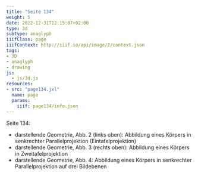 ```yaml
---
title: "Seite 134"
weight: 5
date: 2022-12-31T12:15:07+02:00
type: 3d
subtype: anaglyph
iiifClass: page
iiifContext: http://iiif.io/api/image/2/context.json
tags:
- 3D
- anaglyph
- drawing
js:
  - js/3d.js
resources:
- src: "page134.jxl"
  name: page
  params:
    iiif: page134/info.json
---
```

Seite 134:
* darstellende Geometrie, Abb. 2 (links oben): Abbildung eines Körpers in senkrechter Parallelprojektion (Eintafelprojektion)
* darstellende Geometrie, Abb. 3 (rechts oben): Abbildung eines Körpers in Zweitafelprojektion
* darstellende Geometrie, Abb. 4: Abbildung eines Körpers in senkrechter Parallelprojektion auf drei Bildebenen
